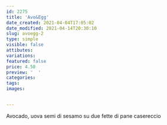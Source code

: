 ```yaml
---
id: 2275
title: 'Avo&Egg'
date_created: 2021-04-04T17:05:02
date_modified: 2021-04-14T20:30:10
slug: avoegg-2
type: simple
visible: false
attibutes: 
variations:
featured: false
price: 4.50
preview: '  '
categories: 
tags: 
images: 


---
```


<p>Avocado, uova semi di sesamo su due fette di pane casereccio</p>

